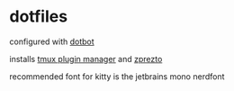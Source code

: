 dotfiles
===

configured with [dotbot](https://github.com/anishathalye/dotbot)

installs [tmux plugin manager](https://github.com/tmux-plugins/tpm) 
and [zprezto](https://github.com/sorin-ionescu/prezto)

recommended font for kitty is the jetbrains mono nerdfont
